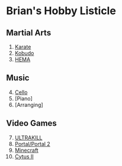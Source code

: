 # Brian's Hobby Listicle
## Martial Arts
1. [Karate](https://the-martial-way.com/wp-content/uploads/2017/09/Screen-Shot-2017-09-23-at-9.11.10-PM.png)
2. [Kobudo](https://www.weaponskobudo.com/image/cache/catalog/products/nunti%20bo/MIX_4952-550x550w.jpg)
3. [HEMA](https://www.shantom.gr/images/mathimata/spathaskia/spathaskia-02-02b.jpg)

## Music
4. [Cello](https://cdn.prod.website-files.com/61a546bc82b92d612439d8f3/65c573015a2df390f7472d94_cello-warm-up-sharing-image.jpg)
5. [Piano]
6. [Arranging]

## Video Games
7. [ULTRAKILL](https://shared.akamai.steamstatic.com/store_item_assets/steam/apps/1229490/header.jpg?t=1704406135)
8. [Portal/Portal 2](https://i.pinimg.com/originals/7b/60/54/7b6054ff7cddfb56104d463d75a1b5c3.gif)
9. [Minecraft](https://www.minecraft.net/content/dam/games/minecraft/key-art/Vanilla-PMP_Collection-Carousel-0_Buzzy-Bees_1280x768.jpg)
10. [Cytus II](https://www.cchsoracle.com/wp-content/uploads/2021/11/cytus-2-900x506.jpg)
